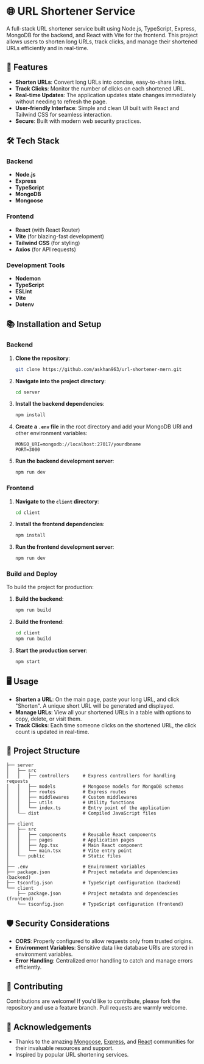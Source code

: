 # 🌐 URL Shortener Service

A full-stack URL shortener service built using Node.js, TypeScript, Express, MongoDB for the backend, and React with Vite for the frontend. This project allows users to shorten long URLs, track clicks, and manage their shortened URLs efficiently and in real-time.

<!-- ![URL Shortener Service](https://user-images.githubusercontent.com/your-image-url) -->

## 🚀 Features

- **Shorten URLs**: Convert long URLs into concise, easy-to-share links.
- **Track Clicks**: Monitor the number of clicks on each shortened URL.
- **Real-time Updates**: The application updates state changes immediately without needing to refresh the page.
- **User-friendly Interface**: Simple and clean UI built with React and Tailwind CSS for seamless interaction.
- **Secure**: Built with modern web security practices.

## 🛠️ Tech Stack

### Backend
- **Node.js**
- **Express**
- **TypeScript**
- **MongoDB**
- **Mongoose**
  
### Frontend
- **React** (with React Router)
- **Vite** (for blazing-fast development)
- **Tailwind CSS** (for styling)
- **Axios** (for API requests)

### Development Tools
- **Nodemon**
- **TypeScript**
- **ESLint**
- **Vite**
- **Dotenv**

## 📚 Installation and Setup

### Backend

1. **Clone the repository**:
   ```bash
   git clone https://github.com/askhan963/url-shortener-mern.git
   ```

2. **Navigate into the project directory**:
   ```bash
   cd server
   ```

3. **Install the backend dependencies**:
   ```bash
   npm install
   ```

4. **Create a `.env` file** in the root directory and add your MongoDB URI and other environment variables:
   ```plaintext
   MONGO_URI=mongodb://localhost:27017/yourdbname
   PORT=3000
   ```

5. **Run the backend development server**:
   ```bash
   npm run dev
   ```

### Frontend

1. **Navigate to the `client` directory**:
   ```bash
   cd client
   ```

2. **Install the frontend dependencies**:
   ```bash
   npm install
   ```

3. **Run the frontend development server**:
   ```bash
   npm run dev
   ```

### Build and Deploy

To build the project for production:

1. **Build the backend**:
   ```bash
   npm run build
   ```

2. **Build the frontend**:
   ```bash
   cd client
   npm run build
   ```

3. **Start the production server**:
   ```bash
   npm start
   ```

## 🖥️ Usage

- **Shorten a URL**: On the main page, paste your long URL, and click "Shorten". A unique short URL will be generated and displayed.
- **Manage URLs**: View all your shortened URLs in a table with options to copy, delete, or visit them.
- **Track Clicks**: Each time someone clicks on the shortened URL, the click count is updated in real-time.

## 🧩 Project Structure

```plaintext
├── server
│   ├── src
│   │   ├── controllers     # Express controllers for handling requests
│   │   ├── models          # Mongoose models for MongoDB schemas
│   │   ├── routes          # Express routes
│   │   ├── middlewares     # Custom middlewares
│   │   ├── utils           # Utility functions
│   │   └── index.ts        # Entry point of the application
│   └── dist                # Compiled JavaScript files
│
├── client
│   ├── src
│   │   ├── components      # Reusable React components
│   │   ├── pages           # Application pages
│   │   ├── App.tsx         # Main React component
│   │   └── main.tsx        # Vite entry point
│   └── public              # Static files
│
├── .env                    # Environment variables
├── package.json            # Project metadata and dependencies (backend)
├── tsconfig.json           # TypeScript configuration (backend)
└── client
    ├── package.json        # Project metadata and dependencies (frontend)
    └── tsconfig.json       # TypeScript configuration (frontend)
```

## 🛡️ Security Considerations

- **CORS**: Properly configured to allow requests only from trusted origins.
- **Environment Variables**: Sensitive data like database URIs are stored in environment variables.
- **Error Handling**: Centralized error handling to catch and manage errors efficiently.

## 🤝 Contributing

Contributions are welcome! If you'd like to contribute, please fork the repository and use a feature branch. Pull requests are warmly welcome.
<!-- 
## 📝 License

This project is licensed under the MIT License - see the [LICENSE](LICENSE) file for details. -->

## 🌟 Acknowledgements

- Thanks to the amazing [Mongoose](https://mongoosejs.com/), [Express](https://expressjs.com/), and [React](https://reactjs.org/) communities for their invaluable resources and support.
- Inspired by popular URL shortening services.


